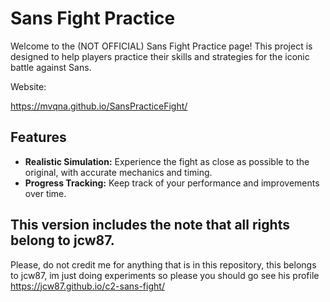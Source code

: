 # Sans Fight Practice

Welcome to the (NOT OFFICIAL) Sans Fight Practice page! This project is designed to help players practice their skills and strategies for the iconic battle against Sans.


Website:

https://mvqna.github.io/SansPracticeFight/

## Features


- **Realistic Simulation:** Experience the fight as close as possible to the original, with accurate mechanics and timing.
- **Progress Tracking:** Keep track of your performance and improvements over time.

 ## This version includes the note that all rights belong to jcw87.

 Please, do not credit me for anything that is in this repository, this belongs to jcw87, im just doing experiments so please you should go see his profile
https://jcw87.github.io/c2-sans-fight/

